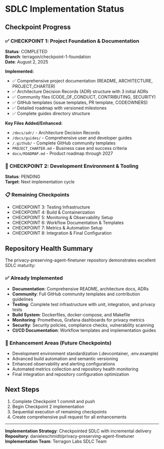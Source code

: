 # SDLC Implementation Status

## Checkpoint Progress

### ✅ CHECKPOINT 1: Project Foundation & Documentation 
**Status**: COMPLETED  
**Branch**: terragon/checkpoint-1-foundation  
**Date**: August 2, 2025

**Implemented:**
- ✅ Comprehensive project documentation (README, ARCHITECTURE, PROJECT_CHARTER)
- ✅ Architecture Decision Records (ADR) structure with 3 initial ADRs
- ✅ Community files (CODE_OF_CONDUCT, CONTRIBUTING, SECURITY)
- ✅ GitHub templates (issue templates, PR template, CODEOWNERS)
- ✅ Detailed roadmap with versioned milestones
- ✅ Complete guides directory structure

**Key Files Added/Enhanced:**
- `/docs/adr/` - Architecture Decision Records
- `/docs/guides/` - Comprehensive user and developer guides
- `/.github/` - Complete GitHub community templates
- `PROJECT_CHARTER.md` - Business case and success criteria
- `docs/ROADMAP.md` - Product roadmap through 2027

### 🚧 CHECKPOINT 2: Development Environment & Tooling
**Status**: PENDING  
**Target**: Next implementation cycle

### 📋 Remaining Checkpoints
- CHECKPOINT 3: Testing Infrastructure  
- CHECKPOINT 4: Build & Containerization  
- CHECKPOINT 5: Monitoring & Observability Setup  
- CHECKPOINT 6: Workflow Documentation & Templates  
- CHECKPOINT 7: Metrics & Automation Setup  
- CHECKPOINT 8: Integration & Final Configuration  

## Repository Health Summary

The privacy-preserving-agent-finetuner repository demonstrates excellent SDLC maturity:

### ✅ Already Implemented
- **Documentation**: Comprehensive README, architecture docs, ADRs
- **Community**: Full GitHub community templates and contribution guidelines  
- **Testing**: Complete test infrastructure with unit, integration, and privacy tests
- **Build System**: Dockerfiles, docker-compose, and Makefile
- **Monitoring**: Prometheus, Grafana dashboards for privacy metrics
- **Security**: Security policies, compliance checks, vulnerability scanning
- **CI/CD Documentation**: Workflow templates and implementation guides

### 🎯 Enhancement Areas (Future Checkpoints)
- Development environment standardization (.devcontainer, .env.example)
- Advanced build automation and semantic versioning
- Enhanced observability and alerting configurations
- Automated metrics collection and repository health monitoring
- Final integration and repository configuration optimization

## Next Steps

1. Complete Checkpoint 1 commit and push
2. Begin Checkpoint 2 implementation
3. Sequential execution of remaining checkpoints
4. Create comprehensive pull request for all enhancements

---

**Implementation Strategy**: Checkpointed SDLC with incremental delivery  
**Repository**: danieleschmidt/privacy-preserving-agent-finetuner  
**Implementation Team**: Terragon Labs SDLC Team